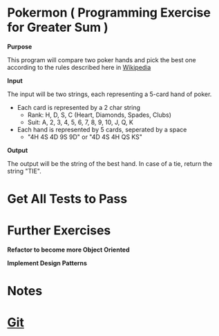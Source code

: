 # Pokermon ( Programming Exercise for Greater Sum )

**Purpose**

This program will compare two poker hands and pick the best one according to the rules described here in [Wikipedia](https://en.wikipedia.org/wiki/List_of_poker_hands)


**Input**

The input will be two strings, each representing a 5-card hand of poker.

* Each card is represented by a 2 char string
  * Rank: H, D, S, C (Heart, Diamonds, Spades, Clubs) 
  * Suit: A, 2, 3, 4, 5, 6, 7, 8, 9, 10, J, Q, K
* Each hand is represented by 5 cards, seperated by a space
  * "4H 4S 4D 9S 9D" or "4D 4S 4H QS KS"


**Output**

The output will be the string of the best hand.  In case of a tie, return the string "TIE".





# Get All Tests to Pass  




# Further Exercises

**Refactor to become more Object Oriented**


**Implement Design Patterns**



# Notes
# [Git](git_instructions.md)



